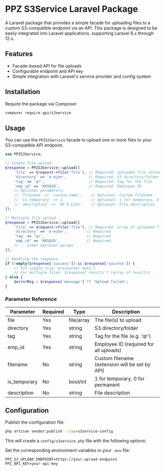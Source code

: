 # PPZ S3Service Laravel Package

A Laravel package that provides a simple facade for uploading files to a custom S3-compatible endpoint via an API. This package is designed to be easily integrated into Laravel applications, supporting Laravel 8.x through 12.x.

## Features
- Facade-based API for file uploads
- Configurable endpoint and API key
- Simple integration with Laravel's service provider and config system

## Installation

Require the package via Composer:

```bash
composer require ppz/s3service
```

## Usage

You can use the `PPZS3Service` facade to upload one or more files to your S3-compatible API endpoint.

```php
use PPZS3Service;

// Single file upload
$response = PPZS3Service::upload([
    'file' => $request->file('file'), // Required: uploaded file instance
    'directory' => 'e-ejen',          // Required: S3 directory/folder
    'tag' => 'qr',                    // Required: Tag for the file
    'emp_id' => 'KKS020',             // Required: Employee ID
    // Optional parameters:
    // 'filename' => 'custom_name',    // Optional: Custom filename 
    // 'is_temporary' => 1,            // Optional: 1 for temporary, 0 for permanent
    // 'description' => 'QR E-Ejen',   // Optional: File description
]);

// Multiple file upload
$response = PPZS3Service::upload([
    'file' => $request->file('file'), // Required: array of uploaded file instance
    'directory' => 'e-ejen',         // Required
    'tag' => 'qr',                   // Required
    'emp_id' => 'KKS020',            // Required
    // ...other optional params
]);

// Handling the response
if (!empty($response['success']) && $response['success']) {
    // For single file: $response['data']
    // For multiple files: $response['results'] (array of results)
} else {
    $errorMsg = $response['message'] ?? 'Upload failed';
}
```

### Parameter Reference

| Parameter     | Required | Type           | Description                                              |
|---------------|----------|----------------|----------------------------------------------------------|
| file          | Yes      | file/array     | The file(s) to upload  |
| directory     | Yes      | string         | S3 directory/folder                                      |
| tag           | Yes      | string         | Tag for the file (e.g. 'qr')                             |
| emp_id        | Yes      | string         | Employee ID (required for all uploads)                   |
| filename      | No       | string         | Custom filename (extension will be set by API)           |
| is_temporary  | No       | bool/int       | 1 for temporary, 0 for permanent                         |
| description   | No       | string         | File description                                         |

## Configuration

Publish the configuration file:

```bash
php artisan vendor:publish --tag=s3service-config
```

This will create a `config/s3service.php` file with the following options:

Set the corresponding environment variables in your `.env` file:

```
PPZ_S3_UPLOAD_ENDPOINT=https://your-upload-endpoint
PPZ_API_KEY=your-api-key
```